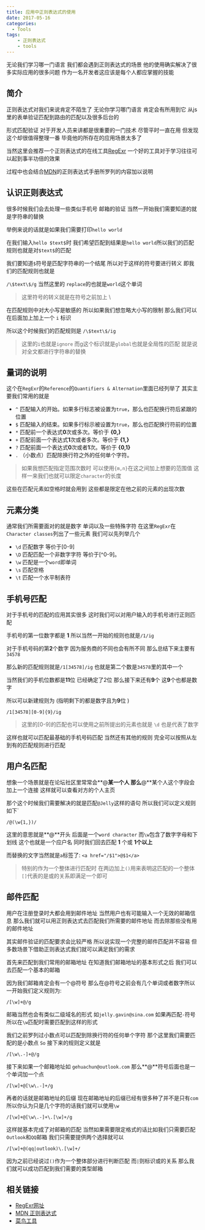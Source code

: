 ```yaml
---
title: 应用中正则表达式的使用
date: 2017-05-16
categories:
  - Tools
tags:
    - 正则表达式
    - tools
---
```

无论我们学习哪一门语言 我们都会遇到正则表达式的场景 他的使用确实解决了很多实际应用的很多问题 作为一名开发者这应该是每个人都应掌握的技能

## 简介

正则表达式对我们来说肯定不陌生了 无论你学习哪门语言 肯定会有所用到它 从js里的表单验证匹配到路由的匹配以及很多后台的

形式匹配验证 对于开发人员来讲都是很重要的一门技术 尽管平时一直在用 但发现这个却很值得整理一番 毕竟他的所存在的应用场景太多了
 
当然这里会推荐一个正则表达式的在线工具[RegExr](http://regexr.com/) 一个好的工具对于学习往往可以起到事半功倍的效果 

过程中也会结合[MDN](https://developer.mozilla.org/zh-CN/docs/Web/JavaScript/Guide/Regular_Expressions)的正则表达式手册所罗列的内容加以说明

## 认识正则表达式
很多时候我们会去处理一些类似手机号 邮箱的验证 当然一开始我们需要知道的就是字符串的替换

举例来说的话就是如果我们需要打印`hello world`

在我们输入`hello $text$`时 我们希望匹配到结果是`hello world`所以我们的匹配规则也就是对`$text$`的匹配

我们要知道`$`符号是匹配字符串的一个结尾 所以对于这样的符号要进行转义 即我们的匹配规则也就是

`/\$text\$/g` 当然这里的 `replace`的也就是`world`这个单词

> 这里符号的转义就是在符号之前加上 \ 

在匹配规则中对大小写是敏感的 所以如果我们想忽略大小写的限制 那么我们可以在后面加上加上一个 `i` 标识

所以这个时候我们的匹配规则是 `/\$text\$/ig`

> 这里的`i`也就是`ignore`  而g这个标识就是`global`也就是全局性的匹配 就是说对全文都进行字符串的替换

## 量词的说明
这个在`RegExr`的`Reference`的`Quantifiers & Alternation`里面已经列举了 其实主要我们常用的就是

- `^` 匹配输入的开始。如果多行标志被设置为`true`，那么也匹配换行符后紧跟的位置
- `$` 匹配输入的结束。如果多行标示被设置为`true`，那么也匹配换行符前的位置
- `*` 匹配前一个表达式**0**次或多次。等价于 **{0,}**
- `+` 匹配前面一个表达式**1**次或者多次。等价于 **{1,}**
- `?` 匹配前面一个表达式**0**次或者**1**次。等价于 **{0,1}**
- `.` （小数点）匹配除换行符之外的任何单个字符。

> 如果我想匹配指定范围次数时  可以使用`{m,n}`在这之间加上想要的范围值 这样一来我们也就可以限定`character`的长度

这些在匹配元素如空格时就会用到 这些都是限定在他之前的元素的出现次数

## 元素分类

通常我们所需要面对的就是数字 单词以及一些特殊字符 在这里`RegExr`在`Character classes`列出了一些元素
我们可以先列举几个

- `\d`  匹配数字 等价于[0-9]
- `\D`  匹配匹配一个非数字字符 等价于[^0-9]。
- `\w`  匹配是一个`word`即单词
- `\s`  匹配空格
- `\t`  匹配一个水平制表符 

## 手机号匹配
对于手机号的匹配的应用其实很多 这时我们可以对用户输入的手机号进行正则匹配

手机号的第一位数字都是 **1** 所以当然一开始的规则也就是`/1/ig`

对于手机号码的第**2**个数字 因为服务商的不同也会有所不同 那么总结下来主要有`34578`

那么新的匹配规则就是`/1[34578]/ig` 也就是第二个数是`34578`里的其中一个

当然我们的手机位数都是**11**位 已经确定了2位 那么接下来还有**9**个 这**9**个也都是数字

所以可以新建规则为 (指明剩下的都是数字且为**9**位 )
```shell
/1[34578][0-9]{9}/ig
```


> 这里的[0-9]的匹配也可以使用之前所提出的元素也就是 `\d` 也是代表了数字

这样也就可以匹配最基础的手机号码匹配 当然还有其他的规则 完全可以按照从左到有的匹配规则进行匹配

## 用户名匹配
想象一个场景就是在论坛社区里常常会**@**某一个人 那么**@**某个人这个字段会加上一个连接 这样就可以查看对方的个人主页

那个这个时候我们需要解决的就是匹配`@Jelly`这样的语句 所以我们可以定义规则如下`
```shell
/@(\w{1,})/
```

这里的意思就是**@**开头 后面是一个`word character` 而`\w`包含了数字字母和下划线 这个也就是一个应户名 同时我们回去匹配 **1** 个或 **1个以上**

而替换的文字当然就是`a`标签了: `<a href="/$1">@$1</a>`

> 特别的作为一个整体进行匹配时  在两边加上`()`用来表明这匹配的一个整体 `[]`代表的是或的关系即满足一个即可

## 邮件匹配
用户在注册登录时大都会用到邮件地址 当然用户也有可能输入一个无效的邮箱信息 那么我们就可以用正则表达式去匹配我们所需要的邮件地址  而去除那些没有用的邮件地址

其实邮件验证的匹配要求会比较严格 所以说实现一个完整的邮件匹配并不容易 但多数场景下借助正则表达式我们就可以满足我们的需求

首先来匹配到我们常用的邮箱地址 在知道我们邮箱地址的基本形式之后 我们可以去匹配一个基本的邮箱

因为我们邮箱肯定会有一个@符号 那么在@符号之前会有几个单词或者数字所以一开始我们定义规则为:
```shell
/[\w]+@/g
```

邮箱当然也会有类似二级域名的形式 如`jelly.gavin@sina.com` 如果再匹配`-`符号 所以在`\w`匹配时需要匹配到这样的形式

我们之前罗列过小数点可以匹配到除换行符的任何单个字符 那个这里我们需要匹配的是小数点 `So` 接下来的规则定义就是
```shell
/[\w\.-]+@/g
```

接下来如果一个邮箱地址如 `gehuachun@outlook.com` 那么**@**符号后面也是一个单词加一个点
```shell
/[\w]+@[\w\.-]+/g
```
再者的话就是邮箱地址的后缀 现在邮箱地址的后缀已经有很多种了并不是只有`com` 所以你认为只是几个字符的话我们就可以使用`\w`
```shell
/[\w]+@[\w\.-]+\.[\w]+/g
```
这样就基本完成了对邮箱的匹配 当然如果需要限定格式的话比如我们只需要匹配`Outlook`和`QQ`邮箱 我们只需要提供两个选择就可以
```shell
/[\w]+@(qq|outlook)\.[\w]+/
```
因为之前已经说过`()`作为一个整体部分进行判断匹配 而`|`则标识或的关系 那么我们就可以成功匹配到我们需要的类型邮箱 


## 相关链接
- [RegExr网址](http://regexr.com/)
- [MDN 正则表达式](https://developer.mozilla.org/zh-CN/docs/Web/JavaScript/Guide/Regular_Expressions)
- [菜鸟工具](https://c.runoob.com/front-end/854)